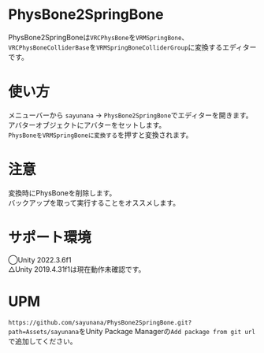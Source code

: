 # PhysBone2SpringBone
PhysBone2SpringBoneは`VRCPhysBone`を`VRMSpringBone`、
`VRCPhysBoneColliderBase`を`VRMSpringBoneColliderGroup`に変換するエディターです。

# 使い方
メニューバーから `sayunana` -> `PhysBone2SpringBone`でエディターを開きます。\
アバターオブジェクトにアバターをセットします。\
`PhysBoneをVRMSpringBoneに変換する`を押すと変換されます。


# 注意
変換時にPhysBoneを削除します。\
バックアップを取って実行することをオススメします。


# サポート環境
◯Unity 2022.3.6f1\
△Unity 2019.4.31f1は現在動作未確認です。

# UPM
`https://github.com/sayunana/PhysBone2SpringBone.git?path=Assets/sayunana`をUnity Package Managerの`Add package from git url`で追加してください。